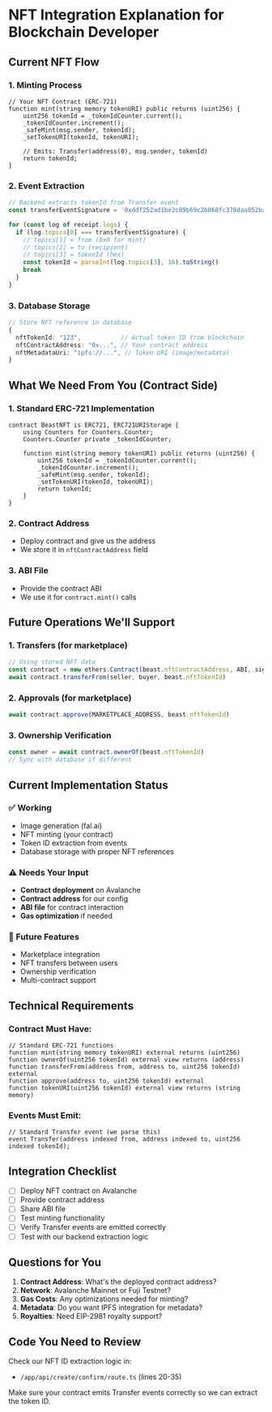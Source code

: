 # NFT Integration Explanation for Blockchain Developer

## Current NFT Flow

### 1. **Minting Process**
```solidity
// Your NFT Contract (ERC-721)
function mint(string memory tokenURI) public returns (uint256) {
    uint256 tokenId = _tokenIdCounter.current();
    _tokenIdCounter.increment();
    _safeMint(msg.sender, tokenId);
    _setTokenURI(tokenId, tokenURI);
    
    // Emits: Transfer(address(0), msg.sender, tokenId)
    return tokenId;
}
```

### 2. **Event Extraction**
```typescript
// Backend extracts tokenId from Transfer event
const transferEventSignature = '0xddf252ad1be2c89b69c2b068fc378daa952ba7f163c4a11628f55a4df523b3ef'

for (const log of receipt.logs) {
  if (log.topics[0] === transferEventSignature) {
    // topics[1] = from (0x0 for mint)
    // topics[2] = to (recipient)  
    // topics[3] = tokenId (hex)
    const tokenId = parseInt(log.topics[3], 16).toString()
    break
  }
}
```

### 3. **Database Storage**
```typescript
// Store NFT reference in database
{
  nftTokenId: "123",           // Actual token ID from blockchain
  nftContractAddress: "0x...", // Your contract address
  nftMetadataUri: "ipfs://...", // Token URI (image/metadata)
}
```

## What We Need From You (Contract Side)

### 1. **Standard ERC-721 Implementation**
```solidity
contract BeastNFT is ERC721, ERC721URIStorage {
    using Counters for Counters.Counter;
    Counters.Counter private _tokenIdCounter;
    
    function mint(string memory tokenURI) public returns (uint256) {
        uint256 tokenId = _tokenIdCounter.current();
        _tokenIdCounter.increment();
        _safeMint(msg.sender, tokenId);
        _setTokenURI(tokenId, tokenURI);
        return tokenId;
    }
}
```

### 2. **Contract Address** 
- Deploy contract and give us the address
- We store it in `nftContractAddress` field

### 3. **ABI File**
- Provide the contract ABI
- We use it for `contract.mint()` calls

## Future Operations We'll Support

### 1. **Transfers** (for marketplace)
```typescript
// Using stored NFT data
const contract = new ethers.Contract(beast.nftContractAddress, ABI, signer)
await contract.transferFrom(seller, buyer, beast.nftTokenId)
```

### 2. **Approvals** (for marketplace)
```typescript
await contract.approve(MARKETPLACE_ADDRESS, beast.nftTokenId)
```

### 3. **Ownership Verification**
```typescript
const owner = await contract.ownerOf(beast.nftTokenId)
// Sync with database if different
```

## Current Implementation Status

### ✅ Working
- Image generation (fal.ai)
- NFT minting (your contract)
- Token ID extraction from events
- Database storage with proper NFT references

### ⚠️ Needs Your Input
- **Contract deployment** on Avalanche
- **Contract address** for our config
- **ABI file** for contract interaction
- **Gas optimization** if needed

### 🔄 Future Features
- Marketplace integration
- NFT transfers between users
- Ownership verification
- Multi-contract support

## Technical Requirements

### Contract Must Have:
```solidity
// Standard ERC-721 functions
function mint(string memory tokenURI) external returns (uint256)
function ownerOf(uint256 tokenId) external view returns (address)
function transferFrom(address from, address to, uint256 tokenId) external
function approve(address to, uint256 tokenId) external
function tokenURI(uint256 tokenId) external view returns (string memory)
```

### Events Must Emit:
```solidity
// Standard Transfer event (we parse this)
event Transfer(address indexed from, address indexed to, uint256 indexed tokenId);
```

## Integration Checklist

- [ ] Deploy NFT contract on Avalanche
- [ ] Provide contract address
- [ ] Share ABI file
- [ ] Test minting functionality
- [ ] Verify Transfer events are emitted correctly
- [ ] Test with our backend extraction logic

## Questions for You

1. **Contract Address**: What's the deployed contract address?
2. **Network**: Avalanche Mainnet or Fuji Testnet?
3. **Gas Costs**: Any optimizations needed for minting?
4. **Metadata**: Do you want IPFS integration for metadata?
5. **Royalties**: Need EIP-2981 royalty support?

## Code You Need to Review

Check our NFT ID extraction logic in:
- `/app/api/create/confirm/route.ts` (lines 20-35)

Make sure your contract emits Transfer events correctly so we can extract the token ID.